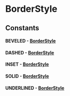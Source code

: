 # BorderStyle
## Constants
#### BEVELED - [BorderStyle](BorderStyle.html)
#### DASHED - [BorderStyle](BorderStyle.html)
#### INSET - [BorderStyle](BorderStyle.html)
#### SOLID - [BorderStyle](BorderStyle.html)
#### UNDERLINED - [BorderStyle](BorderStyle.html)
